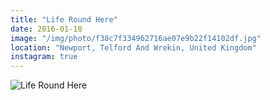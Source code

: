 ```yaml
---
title: "Life Round Here"
date: 2016-01-18
image: "/img/photo/f38c7f334962716ae07e9b22f14102df.jpg"
location: "Newport, Telford And Wrekin, United Kingdom"
instagram: true
---
```


![Life Round Here](/img/photo/f38c7f334962716ae07e9b22f14102df.jpg)
